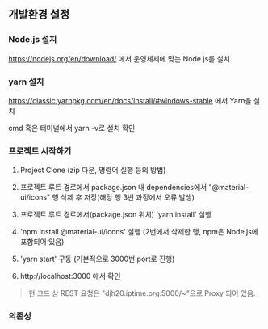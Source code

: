 ## 개발환경 설정

### Node.js 설치

https://nodejs.org/en/download/ 에서 운영체제에 맞는 Node.js를 설치
### yarn 설치
https://classic.yarnpkg.com/en/docs/install/#windows-stable 에서 Yarn을 설치

cmd 혹은 터미널에서 yarn -v로 설치 확인

### 프로젝트 시작하기 
1. Project Clone (zip 다운, 명령어 실행 등의 방법)

2. 프로젝트 루트 경로에서 package.json 내 dependencies에서  "@material-ui/icons" 행 삭제 후 저장(해당 행 3번 과정에서 오류 발생)

3. 프로젝트 루트 경로에서(package.json 위치) 'yarn install' 실행

4. 'npm install @material-ui/icons' 실행 (2번에서 삭제한 행, npm은 Node.js에 포함되어 있음)

5. 'yarn start' 구동 (기본적으로 3000번 port로 진행)

6. http://localhost:3000 에서 확인 

> 현 코드 상 REST 요청은 "djh20.iptime.org:5000/~"으로 Proxy 되어 있음.




### 의존성 
